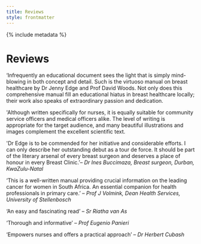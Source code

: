 ```yaml
---
title: Reviews
style: frontmatter
---
```


{% include metadata %}

# Reviews

‘Infrequently an educational document sees the light that is simply mind-blowing in both concept and detail. Such is the virtuoso manual on breast healthcare by Dr Jenny Edge and Prof David Woods. Not only does this comprehensive manual fill an educational hiatus in breast healthcare locally; their work also speaks of extraordinary passion and dedication.

'Although written specifically for nurses, it is equally suitable for community service officers and medical officers alike. The level of writing is appropriate for the target audience, and many beautiful illustrations and images complement the excellent scientific text.

'Dr Edge is to be commended for her initiative and considerable efforts. I can only describe her outstanding debut as a tour de force. It should be part of the literary arsenal of every breast surgeon and deserves a place of honour in every Breast Clinic.’– *Dr Ines Buccimaza, Breast surgeon, Durban, KwaZulu-Natal*

‘This is a well-written manual providing crucial information on the leading cancer for women in South Africa. An essential companion for health professionals in primary care.’ – *Prof J Volmink, Dean Health Services, University of Stellenbosch*

‘An easy and fascinating read’ – *Sr Riatha van As*

‘Thorough and informative’ – *Prof Eugenio Panieri*

‘Empowers nurses and offers a practical approach’ – *Dr Herbert Cubash*